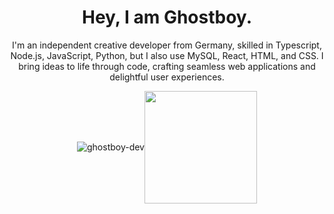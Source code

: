 <div align="center">
    <h1>Hey, I am <span class="info-container-dev">Ghostboy</span>.</h1>
    <p>I'm an independent creative developer from Germany, skilled in Typescript, Node.js, JavaScript, Python, but I also use MySQL, React, HTML, and CSS. I bring ideas to life through code, crafting seamless web applications and delightful user experiences.</p>
    <div style="display: flex; justify-content: center; align-items: center;">
        <p>
            <img align="center" src="https://github-readme-streak-stats.herokuapp.com/?user=ghostboy-dev&show_icons=true&theme=radical" alt="ghostboy-dev" img />
        </p>
        <a href="https://github.com/ghostboy-dev/">
            <img src="https://github-stats-alpha.vercel.app/api?username=ghostboy-dev&cc=0d1117&tc=fff&ic=fff&bc=0d1117" height="180" width="auto" />
        </a>
    </div>
</div>
